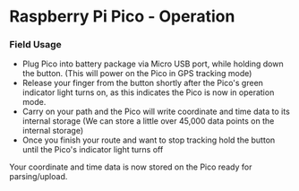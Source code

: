# Raspberry Pi Pico - Operation

### Field Usage
- Plug Pico into battery package via Micro USB port, while holding down the button.
(This will power on the Pico in GPS tracking mode)
- Release your finger from the button shortly after the Pico's green indicator light turns on, as this indicates the Pico is now in operation mode.
- Carry on your path and the Pico will write coordinate and time data to its internal storage (We can store a little over 45,000 data points on the internal storage)
- Once you finish your route and want to stop tracking hold the button until the Pico's indicator light turns off

Your coordinate and time data is now stored on the Pico ready for parsing/upload.
